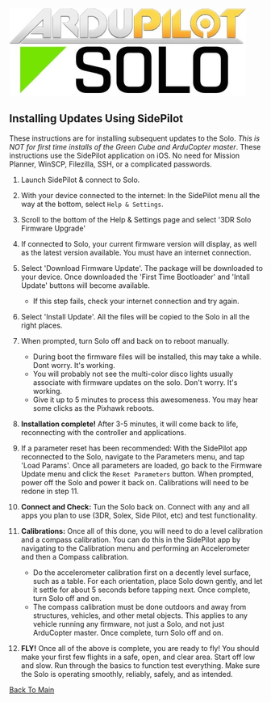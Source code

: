 ![Logo](https://github.com/ArduPilot/SoloScripts/blob/master/Misc/APsolo.jpg)

Installing Updates Using SidePilot
-----------------------------------------------
These instructions are for installing subsequent updates to the Solo. _This is NOT for first time installs of the Green Cube and ArduCopter master_. These instructions use the SidePilot application on iOS.  No need for Mission Planner, WinSCP, Filezilla, SSH, or a complicated passwords.

1. Launch SidePilot & connect to Solo.

2. With your device connected to the internet: In the SidePilot menu all the way at the bottom, select `Help & Settings`.

3. Scroll to the bottom of the Help & Settings page and select '3DR Solo Firmware Upgrade'

4. If connected to Solo, your current firmware version will display, as well as the latest version available. You must have an internet connection.

5. Select 'Download Firmware Update'. The package will be downloaded to your device. Once downloaded the 'First Time Bootloader' and 'Intall Update' buttons will become available.
    * If this step fails, check your internet connection and try again.

6. Select 'Install Update'. All the files will be copied to the Solo in all the right places.

7. When prompted, turn Solo off and back on to reboot manually.
    * During boot the firmware files will be installed, this may take a while. Dont worry. It's working.
    * You will probably not see the multi-color disco lights usually associate with firmware updates on the solo. Don't worry. It's working.
    * Give it up to 5 minutes to process this awesomeness. You may hear some clicks as the Pixhawk reboots.
    
8. **Installation complete!** After 3-5 minutes, it will come back to life, reconnecting with the controller and applications. 

9. If a parameter reset has been recommended: With the SidePilot app reconnected to the Solo, navigate to the Parameters menu, and tap 'Load Params'. Once all parameters are loaded, go back to the Firmware Update menu and click the `Reset Parameters` button. When prompted, power off the Solo and power it back on. Calibrations will need to be redone in step 11.

10. **Connect and Check:** Tun the Solo back on. Connect with any and all apps you plan to use (3DR, Solex, Side Pilot, etc) and test functionality. 

11. **Calibrations:** Once all of this done, you will need to do a level calibration and a compass calibration. You can do this in the SidePilot app by navigating to the Calibration menu and performing an Accelerometer and then a Compass calibration.
    * Do the accelerometer calibration first on a decently level surface, such as a table. For each orientation, place Solo down gently, and let it settle for about 5 seconds before tapping next. Once complete, turn Solo off and on.
    * The compass calibration must be done outdoors and away from structures, vehicles, and other metal objects. This applies to any vehicle running any firmware, not just a Solo, and not just ArduCopter master. Once complete, turn Solo off and on.

12. **FLY!** Once all of the above is complete, you are ready to fly! You should make your first few flights in a safe, open, and clear area. Start off low and slow. Run through the basics to function test everything.  Make sure the Solo is operating smoothly, reliably, safely, and as intended.

[Back To Main](../master/README.md)
